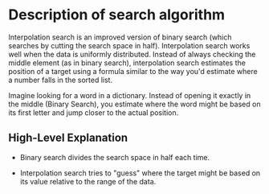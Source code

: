# Description of search algorithm 

Interpolation search is an improved version of binary search (which searches by cutting the search space in half).
Interpolation search works well when the data is uniformly distributed. Instead of always checking the middle element
(as in binary search), interpolation search estimates the position of a target using a formula similar to the way you'd 
estimate where a number falls in the sorted list.

Imagine looking for a word in a dictionary. Instead of opening it exactly in the middle (Binary Search), you estimate 
where the word might be based on its first letter and jump closer to the actual position.

## High-Level Explanation

- Binary search divides the search space in half each time.

- Interpolation search tries to "guess" where the target might be based on its value relative to the range of the data.

